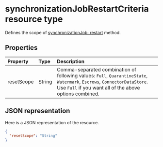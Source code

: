 # synchronizationJobRestartCriteria resource type

Defines the scope of [synchronizationJob: restart](../api/synchronization_job_restart.md) method.

## Properties
| Property	   | Type	|Description|
|:---------------|:--------|:----------|
|resetScope|String| Comma-separated combination of following values: `Full`, `QuarantineState`, `Watermark`, `Escrows`, `ConnectorDataStore`. Use `Full` if you want all of the above options combined.|

## JSON representation

Here is a JSON representation of the resource.

<!-- {
  "blockType": "resource",
  "optionalProperties": [

  ],
  "@odata.type": "microsoft.graph.synchronizationJobRestartCriteria"
}-->

```json
{
  "resetScope": "String"
}

```

<!-- uuid: 8fcb5dbc-d5aa-4681-8e31-b001d5168d79
2015-10-25 14:57:30 UTC -->
<!-- {
  "type": "#page.annotation",
  "description": "synchronizationJobRestartCriteria resource",
  "keywords": "",
  "section": "documentation",
  "tocPath": ""
}-->